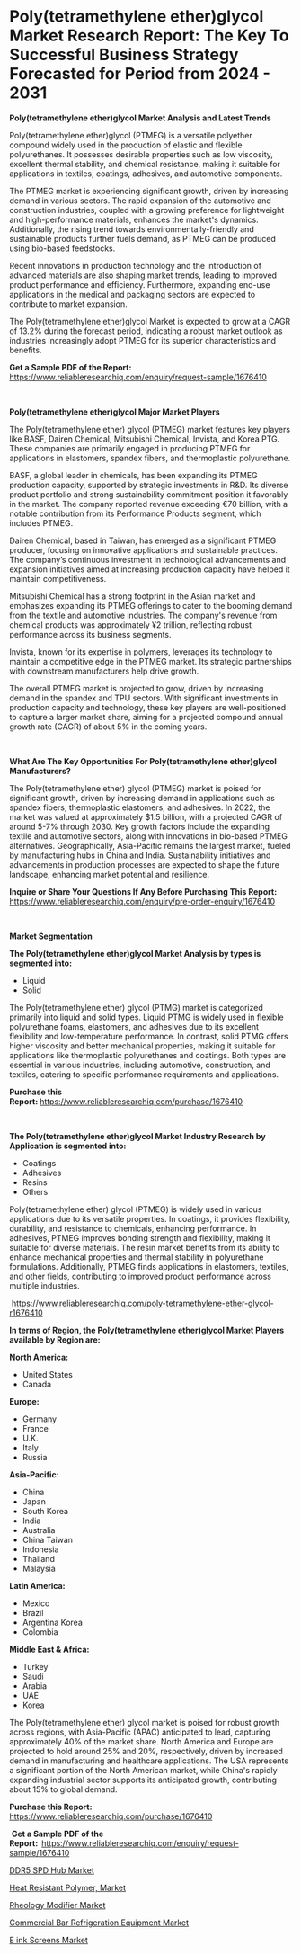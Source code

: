 <p><h1>Poly(tetramethylene ether)glycol Market Research Report: The Key To Successful Business Strategy Forecasted for Period from 2024 - 2031</h1></p><p><strong>Poly(tetramethylene ether)glycol Market Analysis and Latest Trends</strong></p>
<p><p>Poly(tetramethylene ether)glycol (PTMEG) is a versatile polyether compound widely used in the production of elastic and flexible polyurethanes. It possesses desirable properties such as low viscosity, excellent thermal stability, and chemical resistance, making it suitable for applications in textiles, coatings, adhesives, and automotive components.</p><p>The PTMEG market is experiencing significant growth, driven by increasing demand in various sectors. The rapid expansion of the automotive and construction industries, coupled with a growing preference for lightweight and high-performance materials, enhances the market's dynamics. Additionally, the rising trend towards environmentally-friendly and sustainable products further fuels demand, as PTMEG can be produced using bio-based feedstocks.</p><p>Recent innovations in production technology and the introduction of advanced materials are also shaping market trends, leading to improved product performance and efficiency. Furthermore, expanding end-use applications in the medical and packaging sectors are expected to contribute to market expansion. </p><p>The Poly(tetramethylene ether)glycol Market is expected to grow at a CAGR of 13.2% during the forecast period, indicating a robust market outlook as industries increasingly adopt PTMEG for its superior characteristics and benefits.</p></p>
<p><strong>Get a Sample PDF of the Report:&nbsp;</strong> <a href="https://www.reliableresearchiq.com/enquiry/request-sample/1676410?utm_campaign=103&utm_medium=2&utm_source=Github&utm_content=ia&utm_term=30092024&utm_id=polytetramethylene-etherglycol">https://www.reliableresearchiq.com/enquiry/request-sample/1676410</a></p>
<p>&nbsp;</p>
<p><strong>Poly(tetramethylene ether)glycol Major Market Players</strong></p>
<p><p>The Poly(tetramethylene ether) glycol (PTMEG) market features key players like BASF, Dairen Chemical, Mitsubishi Chemical, Invista, and Korea PTG. These companies are primarily engaged in producing PTMEG for applications in elastomers, spandex fibers, and thermoplastic polyurethane.</p><p>BASF, a global leader in chemicals, has been expanding its PTMEG production capacity, supported by strategic investments in R&D. Its diverse product portfolio and strong sustainability commitment position it favorably in the market. The company reported revenue exceeding €70 billion, with a notable contribution from its Performance Products segment, which includes PTMEG.</p><p>Dairen Chemical, based in Taiwan, has emerged as a significant PTMEG producer, focusing on innovative applications and sustainable practices. The company’s continuous investment in technological advancements and expansion initiatives aimed at increasing production capacity have helped it maintain competitiveness. </p><p>Mitsubishi Chemical has a strong footprint in the Asian market and emphasizes expanding its PTMEG offerings to cater to the booming demand from the textile and automotive industries. The company's revenue from chemical products was approximately ¥2 trillion, reflecting robust performance across its business segments.</p><p>Invista, known for its expertise in polymers, leverages its technology to maintain a competitive edge in the PTMEG market. Its strategic partnerships with downstream manufacturers help drive growth. </p><p>The overall PTMEG market is projected to grow, driven by increasing demand in the spandex and TPU sectors. With significant investments in production capacity and technology, these key players are well-positioned to capture a larger market share, aiming for a projected compound annual growth rate (CAGR) of about 5% in the coming years.</p></p>
<p>&nbsp;</p>
<p><strong>What Are The Key Opportunities For Poly(tetramethylene ether)glycol Manufacturers?</strong></p>
<p><p>The Poly(tetramethylene ether) glycol (PTMEG) market is poised for significant growth, driven by increasing demand in applications such as spandex fibers, thermoplastic elastomers, and adhesives. In 2022, the market was valued at approximately $1.5 billion, with a projected CAGR of around 5-7% through 2030. Key growth factors include the expanding textile and automotive sectors, along with innovations in bio-based PTMEG alternatives. Geographically, Asia-Pacific remains the largest market, fueled by manufacturing hubs in China and India. Sustainability initiatives and advancements in production processes are expected to shape the future landscape, enhancing market potential and resilience.</p></p>
<p><strong>Inquire or Share Your Questions If Any Before Purchasing This Report:</strong> <a href="https://www.reliableresearchiq.com/enquiry/pre-order-enquiry/1676410?utm_campaign=103&utm_medium=2&utm_source=Github&utm_content=ia&utm_term=30092024&utm_id=polytetramethylene-etherglycol">https://www.reliableresearchiq.com/enquiry/pre-order-enquiry/1676410</a></p>
<p>&nbsp;</p>
<p><strong>Market Segmentation</strong></p>
<p><strong>The Poly(tetramethylene ether)glycol Market Analysis by types is segmented into:</strong></p>
<p><ul><li>Liquid</li><li>Solid</li></ul></p>
<p><p>The Poly(tetramethylene ether) glycol (PTMG) market is categorized primarily into liquid and solid types. Liquid PTMG is widely used in flexible polyurethane foams, elastomers, and adhesives due to its excellent flexibility and low-temperature performance. In contrast, solid PTMG offers higher viscosity and better mechanical properties, making it suitable for applications like thermoplastic polyurethanes and coatings. Both types are essential in various industries, including automotive, construction, and textiles, catering to specific performance requirements and applications.</p></p>
<p><strong>Purchase this Report:&nbsp;</strong><a href="https://www.reliableresearchiq.com/purchase/1676410?utm_campaign=103&utm_medium=2&utm_source=Github&utm_content=ia&utm_term=30092024&utm_id=polytetramethylene-etherglycol">https://www.reliableresearchiq.com/purchase/1676410</a></p>
<p>&nbsp;</p>
<p><strong>The Poly(tetramethylene ether)glycol Market Industry Research by Application is segmented into:</strong></p>
<p><ul><li>Coatings</li><li>Adhesives</li><li>Resins</li><li>Others</li></ul></p>
<p><p>Poly(tetramethylene ether) glycol (PTMEG) is widely used in various applications due to its versatile properties. In coatings, it provides flexibility, durability, and resistance to chemicals, enhancing performance. In adhesives, PTMEG improves bonding strength and flexibility, making it suitable for diverse materials. The resin market benefits from its ability to enhance mechanical properties and thermal stability in polyurethane formulations. Additionally, PTMEG finds applications in elastomers, textiles, and other fields, contributing to improved product performance across multiple industries.</p></p>
<p><a href="https://www.reliableresearchiq.com/poly-tetramethylene-ether-glycol-r1676410?utm_campaign=103&utm_medium=2&utm_source=Github&utm_content=ia&utm_term=30092024&utm_id=polytetramethylene-etherglycol">&nbsp;https://www.reliableresearchiq.com/poly-tetramethylene-ether-glycol-r1676410</a></p>
<p><strong>In terms of Region, the Poly(tetramethylene ether)glycol Market Players available by Region are:</strong></p>
<p>
    <p> <strong> North America: </strong>
        <ul>
            <li>United States</li>
            <li>Canada</li>
        </ul>
        </p> 
    <p> <strong> Europe: </strong>
        <ul>
            <li>Germany</li>
            <li>France</li>
            <li>U.K.</li>
            <li>Italy</li>
            <li>Russia</li>
        </ul>
        </p> 
    <p> <strong> Asia-Pacific: </strong>
        <ul>
            <li>China</li>
            <li>Japan</li>
            <li>South Korea</li>
            <li>India</li>
            <li>Australia</li>
            <li>China Taiwan</li>
            <li>Indonesia</li>
            <li>Thailand</li>
            <li>Malaysia</li>
        </ul>
        </p> 
    <p> <strong> Latin America: </strong>
        <ul>
            <li>Mexico</li>
            <li>Brazil</li>
            <li>Argentina Korea</li>
            <li>Colombia</li>
        </ul>
        </p> 
    <p> <strong> Middle East & Africa: </strong>
        <ul>
            <li>Turkey</li>
            <li>Saudi</li>
            <li>Arabia</li>
            <li>UAE</li>
            <li>Korea</li>
        </ul>
    </p>
    </p>
<p><p>The Poly(tetramethylene ether) glycol market is poised for robust growth across regions, with Asia-Pacific (APAC) anticipated to lead, capturing approximately 40% of the market share. North America and Europe are projected to hold around 25% and 20%, respectively, driven by increased demand in manufacturing and healthcare applications. The USA represents a significant portion of the North American market, while China's rapidly expanding industrial sector supports its anticipated growth, contributing about 15% to global demand.</p></p>
<p><strong>Purchase this Report: </strong><a href="https://www.reliableresearchiq.com/purchase/1676410?utm_campaign=103&utm_medium=2&utm_source=Github&utm_content=ia&utm_term=30092024&utm_id=polytetramethylene-etherglycol">https://www.reliableresearchiq.com/purchase/1676410</a></p>
<p>&nbsp;<strong>Get a Sample PDF of the Report:&nbsp;&nbsp;</strong><a href="https://www.reliableresearchiq.com/enquiry/request-sample/1676410?utm_campaign=103&utm_medium=2&utm_source=Github&utm_content=ia&utm_term=30092024&utm_id=polytetramethylene-etherglycol">https://www.reliableresearchiq.com/enquiry/request-sample/1676410</a></p>
<p><strong></strong></p>
<p><p><a href="https://issuu.com/reportprime-2/docs/ddr5-spd-hub-market-size-2030.pptx_70557826d145cf?utm_campaign=103&utm_medium=2&utm_source=Github&utm_content=ia&utm_term=30092024&utm_id=polytetramethylene-etherglycol">DDR5 SPD Hub Market</a></p><p><a href="https://github.com/bo24bogard/Market-Research-Report-List-1/blob/main/heat-resistant-polymer-market.md?utm_campaign=103&utm_medium=2&utm_source=Github&utm_content=ia&utm_term=30092024&utm_id=polytetramethylene-etherglycol">Heat Resistant Polymer, Market</a></p><p><a href="https://github.com/AlbanaGurakuqi475/Market-Research-Report-List-1/blob/main/rheology-modifier-market.md?utm_campaign=103&utm_medium=2&utm_source=Github&utm_content=ia&utm_term=30092024&utm_id=polytetramethylene-etherglycol">Rheology Modifier Market</a></p><p><a href="https://www.linkedin.com/pulse/analyzing-key-drivers-commercial-bar-refrigeration-equipment-pyqbe?utm_campaign=103&utm_medium=2&utm_source=Github&utm_content=ia&utm_term=30092024&utm_id=polytetramethylene-etherglycol">Commercial Bar Refrigeration Equipment Market</a></p><p><a href="https://issuu.com/reportprime-2/docs/e-ink-screens-market-size-2030.pptx_7076e6c91af760?utm_campaign=103&utm_medium=2&utm_source=Github&utm_content=ia&utm_term=30092024&utm_id=polytetramethylene-etherglycol">E ink Screens Market</a></p></p>